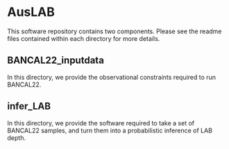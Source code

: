 # AusLAB

This software repository contains two components. Please see the readme files contained within each directory for more details.
## BANCAL22_inputdata ##
In this directory, we provide the observational constraints required to run BANCAL22.
## infer_LAB ##
In this directory, we provide the software required to take a set of BANCAL22 samples, and turn them into a probabilistic inference of LAB depth.
